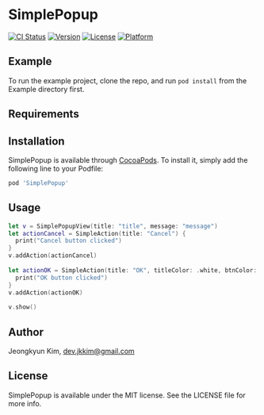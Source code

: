 # SimplePopup

[![CI Status](https://img.shields.io/travis/devjkkim/SimplePopup.svg?style=flat)](https://travis-ci.org/devjkkim/SimplePopup)
[![Version](https://img.shields.io/cocoapods/v/SimplePopup.svg?style=flat)](https://cocoapods.org/pods/SimplePopup)
[![License](https://img.shields.io/cocoapods/l/SimplePopup.svg?style=flat)](https://cocoapods.org/pods/SimplePopup)
[![Platform](https://img.shields.io/cocoapods/p/SimplePopup.svg?style=flat)](https://cocoapods.org/pods/SimplePopup)

## Example

To run the example project, clone the repo, and run `pod install` from the Example directory first.

## Requirements

## Installation

SimplePopup is available through [CocoaPods](https://cocoapods.org). To install
it, simply add the following line to your Podfile:

```ruby
pod 'SimplePopup'
```

## Usage

```swift
let v = SimplePopupView(title: "title", message: "message")
let actionCancel = SimpleAction(title: "Cancel") {
  print("Cancel button clicked")
}
v.addAction(actionCancel)
        
let actionOK = SimpleAction(title: "OK", titleColor: .white, btnColor: .black) {
  print("OK button clicked")
}
v.addAction(actionOK)
        
v.show()
```

## Author

Jeongkyun Kim, dev.jkkim@gmail.com

## License

SimplePopup is available under the MIT license. See the LICENSE file for more info.

